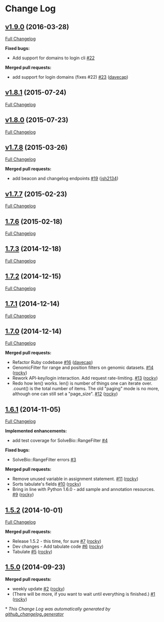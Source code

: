 # Change Log

## [v1.9.0](https://github.com/solvebio/solvebio-ruby/tree/v1.9.0) (2016-03-28)
[Full Changelog](https://github.com/solvebio/solvebio-ruby/compare/v1.8.1...v1.9.0)

**Fixed bugs:**

- Add support for domains to login cli [\#22](https://github.com/solvebio/solvebio-ruby/issues/22)

**Merged pull requests:**

- add support for login domains \(fixes \#22\) [\#23](https://github.com/solvebio/solvebio-ruby/pull/23) ([davecap](https://github.com/davecap))

## [v1.8.1](https://github.com/solvebio/solvebio-ruby/tree/v1.8.1) (2015-07-24)
[Full Changelog](https://github.com/solvebio/solvebio-ruby/compare/v1.8.0...v1.8.1)

## [v1.8.0](https://github.com/solvebio/solvebio-ruby/tree/v1.8.0) (2015-07-23)
[Full Changelog](https://github.com/solvebio/solvebio-ruby/compare/v1.7.8...v1.8.0)

## [v1.7.8](https://github.com/solvebio/solvebio-ruby/tree/v1.7.8) (2015-03-26)
[Full Changelog](https://github.com/solvebio/solvebio-ruby/compare/v1.7.7...v1.7.8)

**Merged pull requests:**

- add beacon and changelog endpoints [\#19](https://github.com/solvebio/solvebio-ruby/pull/19) ([jsh2134](https://github.com/jsh2134))

## [v1.7.7](https://github.com/solvebio/solvebio-ruby/tree/v1.7.7) (2015-02-23)
[Full Changelog](https://github.com/solvebio/solvebio-ruby/compare/1.7.6...v1.7.7)

## [1.7.6](https://github.com/solvebio/solvebio-ruby/tree/1.7.6) (2015-02-18)
[Full Changelog](https://github.com/solvebio/solvebio-ruby/compare/1.7.3...1.7.6)

## [1.7.3](https://github.com/solvebio/solvebio-ruby/tree/1.7.3) (2014-12-18)
[Full Changelog](https://github.com/solvebio/solvebio-ruby/compare/1.7.2...1.7.3)

## [1.7.2](https://github.com/solvebio/solvebio-ruby/tree/1.7.2) (2014-12-15)
[Full Changelog](https://github.com/solvebio/solvebio-ruby/compare/1.7.1...1.7.2)

## [1.7.1](https://github.com/solvebio/solvebio-ruby/tree/1.7.1) (2014-12-14)
[Full Changelog](https://github.com/solvebio/solvebio-ruby/compare/1.7.0...1.7.1)

## [1.7.0](https://github.com/solvebio/solvebio-ruby/tree/1.7.0) (2014-12-14)
[Full Changelog](https://github.com/solvebio/solvebio-ruby/compare/1.6.1...1.7.0)

**Merged pull requests:**

- Refactor Ruby codebase [\#16](https://github.com/solvebio/solvebio-ruby/pull/16) ([davecap](https://github.com/davecap))
- GenomicFilter for range and position filters on genomic datasets. [\#14](https://github.com/solvebio/solvebio-ruby/pull/14) ([rocky](https://github.com/rocky))
- Rework API-key/login interaction. Add request rate-limiting. [\#13](https://github.com/solvebio/solvebio-ruby/pull/13) ([rocky](https://github.com/rocky))
- Redo how len\(\) works. len\(\) is number of things one can iterate over. .count\(\) is the total number of items. The old "paging" mode is no more, although one can still set a "page\_size". [\#12](https://github.com/solvebio/solvebio-ruby/pull/12) ([rocky](https://github.com/rocky))

## [1.6.1](https://github.com/solvebio/solvebio-ruby/tree/1.6.1) (2014-11-05)
[Full Changelog](https://github.com/solvebio/solvebio-ruby/compare/1.5.2...1.6.1)

**Implemented enhancements:**

- add test coverage for SolveBio::RangeFilter [\#4](https://github.com/solvebio/solvebio-ruby/issues/4)

**Fixed bugs:**

- SolveBio::RangeFilter errors [\#3](https://github.com/solvebio/solvebio-ruby/issues/3)

**Merged pull requests:**

- Remove unused variable in assignment statement. [\#11](https://github.com/solvebio/solvebio-ruby/pull/11) ([rocky](https://github.com/rocky))
- Sorts tabulate's fields [\#10](https://github.com/solvebio/solvebio-ruby/pull/10) ([rocky](https://github.com/rocky))
- Bring in line with Python 1.6.0 - add sample and annotation resources. [\#9](https://github.com/solvebio/solvebio-ruby/pull/9) ([rocky](https://github.com/rocky))

## [1.5.2](https://github.com/solvebio/solvebio-ruby/tree/1.5.2) (2014-10-01)
[Full Changelog](https://github.com/solvebio/solvebio-ruby/compare/1.5.0...1.5.2)

**Merged pull requests:**

- Release 1.5.2 - this time, for sure [\#7](https://github.com/solvebio/solvebio-ruby/pull/7) ([rocky](https://github.com/rocky))
- Dev changes - Add tabulate code [\#6](https://github.com/solvebio/solvebio-ruby/pull/6) ([rocky](https://github.com/rocky))
- Tabulate [\#5](https://github.com/solvebio/solvebio-ruby/pull/5) ([rocky](https://github.com/rocky))

## [1.5.0](https://github.com/solvebio/solvebio-ruby/tree/1.5.0) (2014-09-23)
**Merged pull requests:**

- weekly update [\#2](https://github.com/solvebio/solvebio-ruby/pull/2) ([rocky](https://github.com/rocky))
- \(There will be more, if you want to wait until everything is finished.\) [\#1](https://github.com/solvebio/solvebio-ruby/pull/1) ([rocky](https://github.com/rocky))



\* *This Change Log was automatically generated by [github_changelog_generator](https://github.com/skywinder/Github-Changelog-Generator)*